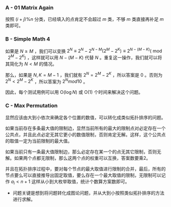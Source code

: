 ### A - 01 Matrix Again
按照 $(i+j) \% n$ 分类，已经填入的点肯定不会超过 $m$ 类，不够 $m$ 类直接再补足 $m$ 类即可。

### B - Simple Math 4

如果是 $N \ge M$ ，我们可以变换 $2^N \equiv 2^N - 2^{N-M}(2^M - 2^K) \equiv 2^{N-(M-K)} (\bmod\ 2^M - 2^K)$ ，这样就可以用 $N-(M-K)$ 代替 $N$ 。重复这一操作，我们就可以将其简化为 $N < M$ 的情况。

那么，如果是 $N,K = M-1$ ，我们就有 $2^N = 2^M - 2^K$ ，所以答案是 $0$ 。否则为 $2^N < 2^M - 2^K$ ，所以答案为 $2^N mod 10$ 。

因此，每个测试用例可以用 $\mathrm{O}(\log N)$ 或 $\mathrm{O}(1)$ 个时间来解决这个问题。

### C - Max Permutation

显然应该由大到小依次来确定各个位置的数值，可以转化成类似拓扑排序的问题。

如果当前存在多条最大值的限制边，显然当前所有的最大的限制点对必定存在一个公共点，并且此点必定无其它更小的数值限制，否则肯定无解。这样，这个公共点的取值一定为当前限制的最大值。

如果当前只有一条最大值限制边，那么必定存在某一个的点无其它限制，否则无解。如果两个点都无限制，那么这两个点的权重可以互换，答案数要乘2。

并且在拓扑排序过程中，要对每个节点的最大取值进行限制的合并，最后，所有的节点要么可以直接推导出固定取值，要么存在一个最大取值的限制，无限制可以记作 $a_i < n + 1$ 这样从小到大枚举取值，统计个数算方案数即可。

- 问题关键是想到将问题转化成图论问题，并从大到小按照类似拓扑排序的方法进行求解。



